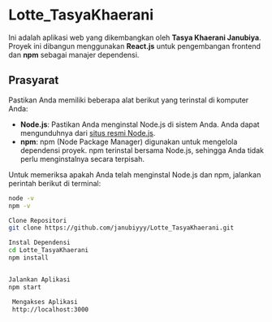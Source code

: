# Lotte_TasyaKhaerani

Ini adalah aplikasi web yang dikembangkan oleh **Tasya Khaerani Janubiya**. Proyek ini dibangun menggunakan **React.js** untuk pengembangan frontend dan **npm** sebagai manajer dependensi.

## Prasyarat

Pastikan Anda memiliki beberapa alat berikut yang terinstal di komputer Anda:

- **Node.js**: Pastikan Anda menginstal Node.js di sistem Anda. Anda dapat mengunduhnya dari [situs resmi Node.js](https://nodejs.org/).
- **npm**: npm (Node Package Manager) digunakan untuk mengelola dependensi proyek. npm terinstal bersama Node.js, sehingga Anda tidak perlu menginstalnya secara terpisah.

Untuk memeriksa apakah Anda telah menginstal Node.js dan npm, jalankan perintah berikut di terminal:

```bash
node -v
npm -v

Clone Repositori
git clone https://github.com/janubiyyy/Lotte_TasyaKhaerani.git

Instal Dependensi
cd Lotte_TasyaKhaerani
npm install


Jalankan Aplikasi
npm start

 Mengakses Aplikasi
 http://localhost:3000
 